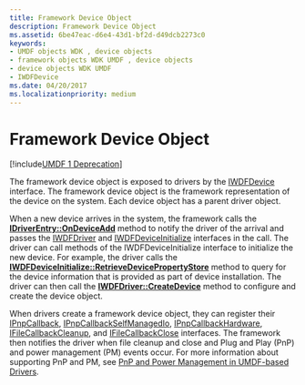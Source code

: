 ```yaml
---
title: Framework Device Object
description: Framework Device Object
ms.assetid: 6be47eac-d6e4-43d1-bf2d-d49dcb2273c0
keywords:
- UMDF objects WDK , device objects
- framework objects WDK UMDF , device objects
- device objects WDK UMDF
- IWDFDevice
ms.date: 04/20/2017
ms.localizationpriority: medium
---
```


# Framework Device Object


[!include[UMDF 1 Deprecation](../includes/umdf-1-deprecation.md)]

The framework device object is exposed to drivers by the [IWDFDevice](https://docs.microsoft.com/windows-hardware/drivers/ddi/wudfddi/nn-wudfddi-iwdfdevice) interface. The framework device object is the framework representation of the device on the system. Each device object has a parent driver object.

When a new device arrives in the system, the framework calls the [**IDriverEntry::OnDeviceAdd**](https://docs.microsoft.com/windows-hardware/drivers/ddi/wudfddi/nf-wudfddi-idriverentry-ondeviceadd) method to notify the driver of the arrival and passes the [IWDFDriver](https://docs.microsoft.com/windows-hardware/drivers/ddi/wudfddi/nn-wudfddi-iwdfdriver) and [IWDFDeviceInitialize](https://docs.microsoft.com/windows-hardware/drivers/ddi/wudfddi/nn-wudfddi-iwdfdeviceinitialize) interfaces in the call. The driver can call methods of the IWDFDeviceInitialize interface to initialize the new device. For example, the driver calls the [**IWDFDeviceInitialize::RetrieveDevicePropertyStore**](https://docs.microsoft.com/windows-hardware/drivers/ddi/wudfddi/nf-wudfddi-iwdfdeviceinitialize-retrievedevicepropertystore) method to query for the device information that is provided as part of device installation. The driver can then call the [**IWDFDriver::CreateDevice**](https://docs.microsoft.com/windows-hardware/drivers/ddi/wudfddi/nf-wudfddi-iwdfdriver-createdevice) method to configure and create the device object.

When drivers create a framework device object, they can register their [IPnpCallback](https://docs.microsoft.com/windows-hardware/drivers/ddi/wudfddi/nn-wudfddi-ipnpcallback), [IPnpCallbackSelfManagedIo](https://docs.microsoft.com/windows-hardware/drivers/ddi/wudfddi/nn-wudfddi-ipnpcallbackselfmanagedio), [IPnpCallbackHardware](https://docs.microsoft.com/windows-hardware/drivers/ddi/wudfddi/nn-wudfddi-ipnpcallbackhardware), [IFileCallbackCleanup](https://docs.microsoft.com/windows-hardware/drivers/ddi/wudfddi/nn-wudfddi-ifilecallbackcleanup), and [IFileCallbackClose](https://docs.microsoft.com/windows-hardware/drivers/ddi/wudfddi/nn-wudfddi-ifilecallbackclose) interfaces. The framework then notifies the driver when file cleanup and close and Plug and Play (PnP) and power management (PM) events occur. For more information about supporting PnP and PM, see [PnP and Power Management in UMDF-based Drivers](pnp-and-power-management-in-umdf-drivers.md).

 

 






